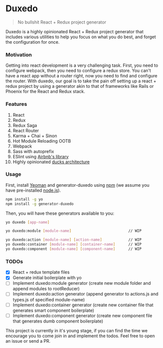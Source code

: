 # Duxedo
> No bullshit React + Redux project generator

Duxedo is a highly opinionated React + Redux project generator that includes various utilities to help you focus on what you do best, and forget the configuration for once.

### Motivation
Getting into react development is a very challenging task. First, you need to configure webpack, then you need to configure a redux store. You can't have a react app without a router right, now you need to find and configure the router. With duxedo, our goal is to take the pain off setting up a react + redux project by using a generator akin to that of frameworks like Rails or Phoenix for the React and Redux stack.

### Features
1. React
3. Redux
4. Redux Saga
5. React Router
6. Karma + Chai + Sinon
7. Hot Module Reloading OOTB
8. Webpack
9. Sass with autoprefix
10. ESlint using [Airbnb's library](https://github.com/airbnb/javascript)
11. Highly opinionated [ducks architecture](https://github.com/erikras/ducks-modular-redux)

### Usage

First, install [Yeoman](http://yeoman.io) and generator-duxedo using [npm](https://www.npmjs.com/) (we assume you have pre-installed [node.js](https://nodejs.org/)).

```bash
npm install -g yo
npm install -g generator-duxedo
```

Then, you will have these generators available to you:

```bash
yo duxedo [app-name]

yo duxedo:module [module-name]                          // WIP

yo duxedo:action [module-name] [action-name]            // WIP
yo duxedo:container [module-name] [container-name]      // WIP
yo duxedo:component [module-name] [component-name]      // WIP
```

### TODOs
- [x] React + redux template files
- [x] Generate initial boilerplate with yo
- [ ] Implement duxedo:module generator (create new module folder and append modules to rootReducer)
- [ ] Implement duxedo:action generator (append generator to actions.js and types.js of specified module-name)
- [ ] Implement duxedo:container generator (create new container file that generates smart component boilerplate)
- [ ] Implement duxedo:component generator (create new component file that generates dumb component boilerplate)

This project is currently in it's young stage, if you can find the time we encourage you to come join in and implement the todos. Feel free to open an issue or send a PR.
